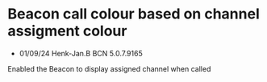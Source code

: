 
# Beacon call colour based on channel assigment colour

- 01/09/24 Henk-Jan.B BCN 5.0.7.9165

Enabled the Beacon to display assigned channel when called
